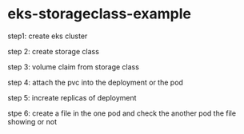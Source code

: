 # eks-storageclass-example


step1: create eks cluster

step 2: create storage class

step 3: volume claim from storage class

step 4: attach the pvc into the deployment or the pod

step 5: increate replicas of deployment

stpe 6: create a file in the one pod and check the another pod the file showing or not
